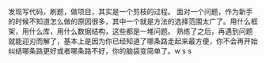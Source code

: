发现写代码，刷题，做项目，其实是一个剪枝的过程。
面对一个问题，作为新手的时候不知道怎么做的原因很多，其中一个就是方法的选择范围太广了。用什么框架，用什么库，用什么数据结构，这些都是一堆问题。
熟练了之后，再遇到问题就能迎刃而解了，基本上是因为你已经知道了哪条路走起来最方便，你不会再开始纠结哪条路更好或者哪条路不好，你的脑袋变简单了。w s s